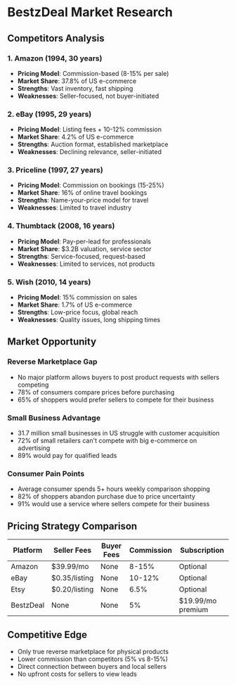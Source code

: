 # BestzDeal Market Research

## Competitors Analysis

### 1. Amazon (1994, 30 years)
- **Pricing Model**: Commission-based (8-15% per sale)
- **Market Share**: 37.8% of US e-commerce
- **Strengths**: Vast inventory, fast shipping
- **Weaknesses**: Seller-focused, not buyer-initiated

### 2. eBay (1995, 29 years)
- **Pricing Model**: Listing fees + 10-12% commission
- **Market Share**: 4.2% of US e-commerce
- **Strengths**: Auction format, established marketplace
- **Weaknesses**: Declining relevance, seller-initiated

### 3. Priceline (1997, 27 years)
- **Pricing Model**: Commission on bookings (15-25%)
- **Market Share**: 16% of online travel bookings
- **Strengths**: Name-your-price model for travel
- **Weaknesses**: Limited to travel industry

### 4. Thumbtack (2008, 16 years)
- **Pricing Model**: Pay-per-lead for professionals
- **Market Share**: $3.2B valuation, service sector
- **Strengths**: Service-focused, request-based
- **Weaknesses**: Limited to services, not products

### 5. Wish (2010, 14 years)
- **Pricing Model**: 15% commission on sales
- **Market Share**: 1.7% of US e-commerce
- **Strengths**: Low-price focus, global reach
- **Weaknesses**: Quality issues, long shipping times

## Market Opportunity

### Reverse Marketplace Gap
- No major platform allows buyers to post product requests with sellers competing
- 78% of consumers compare prices before purchasing
- 65% of shoppers would prefer sellers to compete for their business

### Small Business Advantage
- 31.7 million small businesses in US struggle with customer acquisition
- 72% of small retailers can't compete with big e-commerce on advertising
- 89% would pay for qualified leads

### Consumer Pain Points
- Average consumer spends 5+ hours weekly comparison shopping
- 82% of shoppers abandon purchase due to price uncertainty
- 91% would use a service where sellers compete for their business

## Pricing Strategy Comparison

| Platform | Seller Fees | Buyer Fees | Commission | Subscription |
|----------|------------|------------|------------|--------------|
| Amazon | $39.99/mo | None | 8-15% | Optional |
| eBay | $0.35/listing | None | 10-12% | Optional |
| Etsy | $0.20/listing | None | 6.5% | Optional |
| BestzDeal | None | None | 5% | $19.99/mo premium |

## Competitive Edge
- Only true reverse marketplace for physical products
- Lower commission than competitors (5% vs 8-15%)
- Direct connection between buyers and local sellers
- No upfront costs for sellers to view leads
